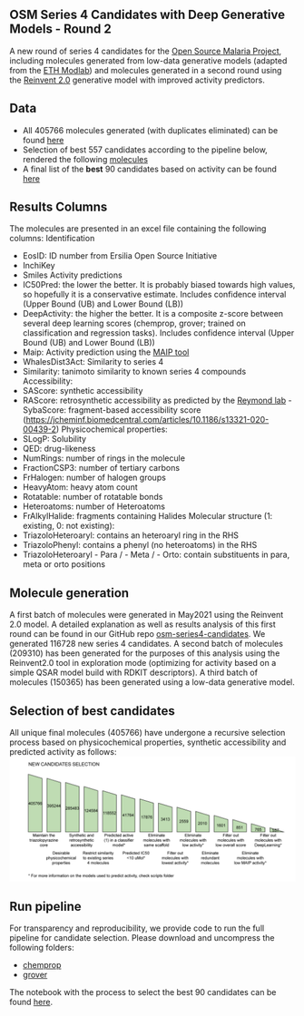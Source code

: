 ## OSM Series 4 Candidates with Deep Generative Models - Round 2

A new round of series 4 candidates for the [Open Source Malaria Project](https://github.com/opensourcemalaria), including molecules generated from low-data generative models (adapted from the [ETH Modlab](https://github.com/ETHmodlab/virtual_libraries)) and molecules generated in a second round using the [Reinvent 2.0](https://github.com/MolecularAI/Reinvent) generative model with improved activity predictors.

## Data

- All 405766 molecules generated (with duplicates eliminated) can be found [here](https://github.com/osm-series4-candidates-2/scripts/results/data_0.csv)
- Selection of best 557 candidates according to the pipeline below, rendered the following [molecules](https://github.com/osm-series4-candidates-2/scripts/results/data_13.csv)
- A final list of the **best** 90 candidates based on activity can be found [here](https://github.com/osm-series4-candidates-2/scripts/results/eosi_s4_candidates_90.csv)

## Results Columns
The molecules are presented in an excel file containing the following columns:
Identification
- EosID: ID number from Ersilia Open Source Initiative
- InchiKey
- Smiles
Activity predictions
- IC50Pred: the lower the better. It is probably biased towards high values, so hopefully it is a conservative estimate. Includes confidence interval (Upper Bound (UB) and Lower Bound (LB))
- DeepActivity: the higher the better. It is a composite z-score between several deep learning scores (chemprop, grover; trained on classification and regression tasks). Includes confidence interval (Upper Bound (UB) and Lower Bound (LB))
- Maip: Activity prediction using the [MAIP tool](https://www.ebi.ac.uk/chembl/maip/)
- WhalesDist3Act:
Similarity to series 4
- Similarity: tanimoto similarity to known series 4 compounds
Accessibility:
- SAScore: synthetic accessibility
- RAScore: retrosynthetic accessibility as predicted by the [Reymond lab](https://github.com/reymond-group/RAscore)
-SybaScore: fragment-based accessibility score (https://jcheminf.biomedcentral.com/articles/10.1186/s13321-020-00439-2)
Physicochemical properties:
- SLogP: Solubility
- QED: drug-likeness
- NumRings: number of rings in the molecule
- FractionCSP3: number of tertiary carbons
- FrHalogen: number of halogen groups
- HeavyAtom: heavy atom count
- Rotatable: number of rotatable bonds
- Heteroatoms: number of Heteroatoms
- FrAlkylHalide: fragments containing Halides
Molecular structure (1: existing, 0: not existing):
- TriazoloHeteroaryl: contains an heteroaryl ring in the RHS
- TriazoloPhenyl: contains a phenyl (no heteroatoms) in the RHS
- TriazoloHeteroaryl - Para / - Meta / - Orto: contain substituents in para, meta or orto positions

## Molecule generation

A first batch of molecules were generated in May2021 using the Reinvent 2.0 model. A detailed explanation as well as results analysis of this first round can be found in our GitHub repo [osm-series4-candidates](https://github.com/ersilia-os/osm-series4-candidates). We generated 116728 new series 4 candidates.
A second batch of molecules (209310) has been generated for the purposes of this analysis using the Reinvent2.0 tool in exploration mode (optimizing for activity based on a simple QSAR model build with RDKIT descriptors).
A third batch of molecules (150365) has been generated using a low-data generative model.

## Selection of best candidates

All unique final molecules (405766) have undergone a recursive selection process based on physicochemical properties, synthetic accessibility and predicted activity as follows:
![](images/selection01.png)


## Run pipeline

For transparency and reproducibility, we provide code to run the full pipeline for candidate selection. Please download and uncompress the following folders:

* [chemprop](https://drive.google.com/file/d/1WDN3NRTC4T98f-6St9YT8wDXO8foZOg5/view?usp=sharing)
* [grover](https://drive.google.com/file/d/11_zSh1635KcP6GGgiVTozmE96A1N-z-U/view?usp=sharing)

The notebook with the process to select the best 90 candidates can be found [here](https://deepnote.com/project/Open-Source-Malaria-Series-4-Round-2-Zq8tjyh_Q4qjsK0NKdSk0A/%2Feosi_s4_candidates_90.csv).
